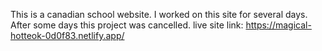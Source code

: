 This is a canadian school website. I worked on this site for several days. After some days this project was cancelled.
live site link: https://magical-hotteok-0d0f83.netlify.app/
